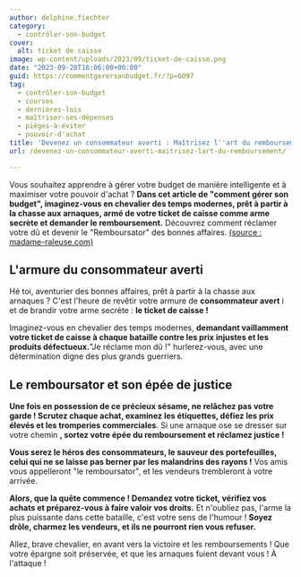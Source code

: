 ```yaml
---
author: delphine.fiechter
category:
  - contrôler-son-budget
cover:
  alt: ticket de caisse
image: wp-content/uploads/2023/09/ticket-de-caisse.png
date: "2023-09-28T16:06:00+00:00"
guid: https://commentgerersonbudget.fr/?p=6097
tag:
  - contrôler-son-budget
  - courses
  - dernières-lois
  - maîtriser-ses-dépenses
  - pièges-à-éviter
  - pouvoir-d'achat
title: 'Devenez un consommateur averti : Maîtrisez l''art du remboursement'
url: /devenez-un-consommateur-averti-maitrisez-lart-du-remboursement/

---
```

Vous souhaitez apprendre à gérer votre budget de manière intelligente et à maximiser votre pouvoir d'achat ? **Dans cet article de "comment gérer son budget", imaginez-vous en chevalier des temps modernes, prêt à partir à la chasse aux arnaques, armé de votre ticket de caisse comme arme secrète et demander le remboursement.** Découvrez comment réclamer votre dû et devenir le "Remboursator" des bonnes affaires. [(source : madame-raleuse.com)](https://madame-raleuse.com/le-genie-economique-de-bruno-le-maire "(source : madame-raleuse.com)")  

## L'armure du consommateur averti

Hé toi, aventurier des bonnes affaires, prêt à partir à la chasse aux arnaques ? C'est l'heure de revêtir votre armure de **consommateur avert** i et de brandir votre arme secrète : **le ticket de caisse !**

Imaginez-vous en chevalier des temps modernes, **demandant vaillamment votre ticket de caisse à chaque bataille contre les prix injustes et les produits défectueux.**"Je réclame mon dû !" hurlerez-vous, avec une détermination digne des plus grands guerriers.

## Le remboursator et son épée de justice

**Une fois en possession de ce précieux sésame, ne relâchez pas votre garde ! Scrutez chaque achat, examinez les étiquettes, défiez les prix élevés et les tromperies commerciales**. Si une arnaque ose se dresser sur votre chemin **, sortez votre épée du remboursement et réclamez justice !**

**Vous serez le héros des consommateurs, le sauveur des portefeuilles, celui qui ne se laisse pas berner par les malandrins des rayons !** Vos amis vous appelleront "le remboursator", et les vendeurs trembleront à votre arrivée.

**Alors, que la quête commence ! Demandez votre ticket, vérifiez vos achats et préparez-vous à faire valoir vos droits.** Et n'oubliez pas, l'arme la plus puissante dans cette bataille, c'est votre sens de l'humour ! **Soyez drôle, charmez les vendeurs, et ils ne pourront rien vous refuser.**

Allez, brave chevalier, en avant vers la victoire et les remboursements ! Que votre épargne soit préservée, et que les arnaques fuient devant vous ! À l'attaque !
